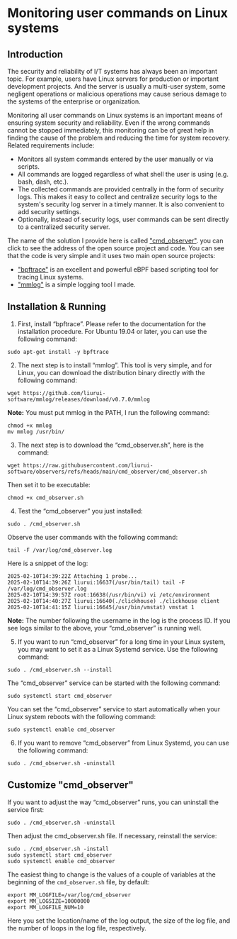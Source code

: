 # Monitoring user commands on Linux systems

## Introduction

The security and reliability of I/T systems has always been an important topic. For example, users have Linux servers for production or important development projects. And the server is usually a multi-user system, some negligent operations or malicious operations may cause serious damage to the systems of the enterprise or organization.

Monitoring all user commands on Linux systems is an important means of ensuring system security and reliability. Even if the wrong commands cannot be stopped immediately, this monitoring can be of great help in finding the cause of the problem and reducing the time for system recovery. Related requirements include:
- Monitors all system commands entered by the user manually or via scripts.
- All commands are logged regardless of what shell the user is using (e.g. bash, dash, etc.).
- The collected commands are provided centrally in the form of security logs. This makes it easy to collect and centralize security logs to the system's security log server in a timely manner. It is also convenient to add security settings.
- Optionally, instead of security logs, user commands can be sent directly to a centralized security server.

The name of the solution I provide here is called ["cmd_observer"](https://github.com/liurui-software/observers/tree/main/cmd_observer). you can click to see the address of the open source project and code. You can see that the code is very simple and it uses two main open source projects:
- ["bpftrace"](https://github.com/bpftrace/bpftrace) is an excellent and powerful eBPF based scripting tool for tracing Linux systems.
- ["mmlog"](https://github.com/liurui-software/mmlog) is a simple logging tool I made.

## Installation & Running

1) First, install “bpftrace”. Please refer to the documentation for the installation procedure.
For Ubuntu 19.04 or later, you can use the following command:
```script
sudo apt-get install -y bpftrace
```

2) The next step is to install “mmlog”. This tool is very simple, and for Linux, you can download the distribution binary directly with the following command:
```script
wget https://github.com/liurui-software/mmlog/releases/download/v0.7.0/mmlog
```
**Note:** You must put mmlog in the PATH, I run the following command:
```script
chmod +x mmlog
mv mmlog /usr/bin/
```

3) The next step is to download the “cmd_observer.sh”, here is the command:
```script
wget https://raw.githubusercontent.com/liurui-software/observers/refs/heads/main/cmd_observer/cmd_observer.sh
```
Then set it to be executable:
```script
chmod +x cmd_observer.sh
```

4) Test the “cmd_observer” you just installed:
```script
sudo . /cmd_observer.sh
```
Observe the user commands with the following command:
```script
tail -F /var/log/cmd_observer.log
```
Here is a snippet of the log:
```log
2025-02-10T14:39:22Z Attaching 1 probe...
2025-02-10T14:39:26Z liurui:16637(/usr/bin/tail) tail -F /var/log/cmd_observer.log
2025-02-10T14:39:57Z root:16638(/usr/bin/vi) vi /etc/environment
2025-02-10T14:40:27Z liurui:16640(./clickhouse) ./clickhouse client
2025-02-10T14:41:15Z liurui:16645(/usr/bin/vmstat) vmstat 1
```
**Note:** The number following the username in the log is the process ID.
If you see logs similar to the above, your “cmd_observer” is running well.

5) If you want to run “cmd_observer” for a long time in your Linux system, you may want to set it as a Linux Systemd service. Use the following command:
```script
sudo . /cmd_observer.sh --install
```
The “cmd_observer” service can be started with the following command:
```script
sudo systemctl start cmd_observer
```
You can set the “cmd_observer” service to start automatically when your Linux system reboots with the following command:
```script
sudo systemctl enable cmd_observer
```

6) If you want to remove “cmd_observer” from Linux Systemd, you can use the following command:
```script
sudo . /cmd_observer.sh -uninstall
```

## Customize "cmd_observer"

If you want to adjust the way “cmd_observer” runs, you can uninstall the service first:
```script
sudo . /cmd_observer.sh -uninstall
```
Then adjust the cmd_observer.sh file. If necessary, reinstall the service:
```script
sudo . /cmd_observer.sh -install
sudo systemctl start cmd_observer
sudo systemctl enable cmd_observer
```
The easiest thing to change is the values of a couple of variables at the beginning of the `cmd_observer.sh` file, by default:
```script
export MM_LOGFILE=/var/log/cmd_observer
export MM_LOGSIZE=10000000
export MM_LOGFILE_NUM=10
```
Here you set the location/name of the log output, the size of the log file, and the number of loops in the log file, respectively.

